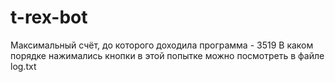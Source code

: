 # t-rex-bot
Максимальный счёт, до которого доходила программа - 3519
В каком порядке нажимались кнопки в этой попытке можно посмотреть в файле log.txt
